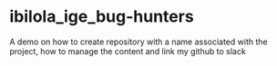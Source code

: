 # ibilola_ige_bug-hunters
A demo on how to create repository with a name associated with the project, how to manage the content and link my github to slack
